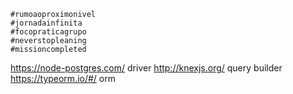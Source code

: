 ```
#rumoaoproximonivel
#jornadainfinita
#focopraticagrupo
#neverstopleaning
#missioncompleted
```

https://node-postgres.com/ driver
http://knexjs.org/ query builder
https://typeorm.io/#/ orm
